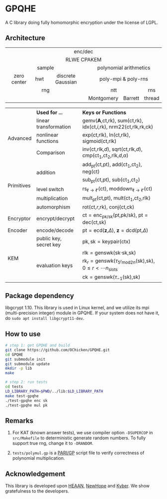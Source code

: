 # GPQHE

A C library doing fully homomorphic encryption under the license of LGPL.

## Architecture

<table>
<tr>
  <td colspan="6" style="text-align: center">enc/dec</td>
</tr>
<tr>
  <td colspan="6" style="text-align: center">RLWE CPAKEM</td>
</tr>
<tr>
  <td colspan="3" style="text-align: center">sample</td>
  <td colspan="3" style="text-align: center">polynomial arithmetics</td>
</tr>
<tr>
  <td style="text-align: center">zero center</td>
  <td style="text-align: center">hwt</td>
  <td style="text-align: center">discrete Gaussian</td>
  <td colspan="3" style="text-align: center">poly-mpi &amp; poly-rns</td>
</tr>
<tr>
  <td colspan="3" style="text-align: center">rng</td>
  <td colspan="2" style="text-align: center">ntt</td>
  <td style="text-align: center">rns</td>
</tr>
<tr>
  <td colspan="3" style="text-align: center"></td>
  <td style="text-align: center">Montgomery</td>
  <td style="text-align: center">Barrett</td>
  <td style="text-align: center">thread</td>
</tr>
</table>

<table>
<tr class="header">
  <th style="text-align: left;"></th>
  <th style="text-align: left;">Used for ...</th>
  <th style="text-align: left;">Keys or Functions</th>
</tr>
<tr>
  <td rowspan="3" style="text-align: left;">Advanced</td>
  <td style="text-align: left;">linear transformation</td>
  <td style="text-align: left;">
    <span class="math inline">gemv(<strong>A</strong>,ct,rk)</span>,
    <span class="math inline">sum(ct,rk)</span>,
    <span class="math inline">idx(ct,<em>i</em>,rk)</span>,
    <span class="math inline">nrm22(ct,rlk,rk,ck)</span>
  </td>
</tr>
<tr>
  <td style="text-align: left;">nonlinear functions</td>
  <td style="text-align: left;">
    <span class="math inline">exp(ct,rlk)</span>,
    <span class="math inline">ln(ct,rlk)</span>,
    <span class="math inline">sigmoid(ct,rlk)</span>
  </td>
</tr>
<tr>
  <td style="text-align: left;">Comparison</td>
  <td style="text-align: left;">
    <span class="math inline">inv(ct,rlk,<em>d</em>)</span>,
    <span class="math inline">sqrt(ct,rlk,<em>d</em>)</span>,
    <span class="math inline">cmp(ct<sub>1</sub>,ct<sub>2</sub>,rlk,<em>d</em>,<em>α</em>)</span>
  </td>
</tr>
<tr>
  <td rowspan="5" style="text-align: left;">Primitives</td>
  <td rowspan="2" style="text-align: left;">addition</td>
  <td style="text-align: left;">
    <span class="math inline">add<sub>pt</sub>(ct,pt)</span>,
    <span class="math inline">add(ct<sub>1</sub>,ct<sub>2</sub>)</span>,
    <span class="math inline">neg(ct)</span>
  </td>
</tr>
<tr>
  <td style="text-align: left;">
    <span class="math inline">sub<sub>pt</sub>(ct,pt)</span>,
    <span class="math inline">sub(ct<sub>1</sub>,ct<sub>2</sub>)</span>
  </td>
</tr>
<tr>
  <td style="text-align: left;">level switch</td>
  <td style="text-align: left;">
    <span class="math inline">rs<sub>ℓ → ℓ′</sub>(ct)</span>,
    <span class="math inline">moddown<sub>ℓ → ℓ′</sub>(ct)</span>
  </td>
</tr>
<tr>
  <td style="text-align: left;">multiplication</td>
  <td style="text-align: left;">
    <span class="math inline">mult<sub>pt</sub>(ct,pt)</span>,
    <span class="math inline">mult(ct<sub>1</sub>,ct<sub>2</sub>,rlk)</span>
  </td>
</tr>
<tr>
  <td style="text-align: left;">automorphism</td>
  <td style="text-align: left;">
    <span class="math inline">rot(ct,<em>r</em>,rk)</span>,
    <span class="math inline">conj(ct,ck)</span>
  </td>
</tr>
<tr>
  <td style="text-align: left;">Encryptor</td>
  <td style="text-align: left;">encrypt/decrypt</td>
  <td style="text-align: left;">
    <span class="math inline">ct = enc<sub>pk/sk</sub>(pt,pk/sk)</span>,
    <span class="math inline">pt = dec(ct,sk)</span>
  </td>
</tr>
<tr>
  <td style="text-align: left;">Encoder</td>
  <td style="text-align: left;">encode/decode</td>
  <td style="text-align: left;">
    <span class="math inline">pt = ecd(<strong>z</strong>,<em>Δ</em>)</span>,
    <span class="math inline"><strong>z</strong> = dcd(pt,<em>Δ</em>)</span>
  </td>
</tr>
<tr>
<td rowspan="4" style="text-align: left;">KEM</td>
<td style="text-align: left;">public key, secret key</td>
  <td style="text-align: left;">
    <span class="math inline">pk, sk = keypair(ctx)</span>
  </td>
</tr>
<tr>
<td rowspan="3" style="text-align: left;">evaluation keys</td>
<td style="text-align: left;">
  <span class="math inline">rlk = genswk(sk⋅sk,sk)</span>
</td>
</tr>
<tr>
  <td style="text-align: left;">
    <span class="math inline">rk<sub><em>r</em></sub> = genswk(<em>τ</em><sub>5<sup><em>r</em></sup>mod2<em>n</em></sub>(sk),sk), 0 ≤ <em>r</em> &lt; ⋯<em>n</em><sub>slots</sub></span>
  </td>
</tr>
<tr>
  <td style="text-align: left;">
    <span class="math inline">ck = genswk(<em>τ</em><sub>−1</sub>(sk),sk)</span>
  </td>
</tr>
</table>

## Package dependency

libgcrypt 1.10. This library is used in Linux kernel, and we utilize its mpi (multi-precision integer) module in GPQHE. If your system does not have it, do `sudo apt install libgcrypt11-dev`.

## How to use

```sh
# step 1: get GPQHE and build
git clone https://github.com/OChicken/GPQHE.git
cd GPQHE
git submodule init
git submodule update
mkdir -p lib
make

# step 2: run tests
cd tests
LD_LIBRARY_PATH=$PWD/../lib:$LD_LIBRARY_PATH
make test-gpqhe
./test-gpqhe enc sk
./test-gpqhe mul pk
```

## Remarks

1. For KAT (known answer tests), we use compiler option `-DSUPERCOP` in `src/Makefile` to deterministic generate random numbers. To fully support true rng, change it to `-DRANDOM`.

2. `tests/polymul.gp` is a [PARI/GP](https://pari.math.u-bordeaux.fr/) script file to verify correctness of polynomial multiplication.

## Acknowledgement

This library is developed upon [HEAAN](https://github.com/snucrypto/HEAAN), [NewHope](https://newhopecrypto.org/) and [Kyber](https://pq-crystals.org/kyber/). We show gratefulness to the developers.
